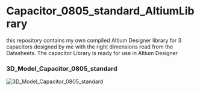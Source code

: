 # Capacitor_0805_standard_AltiumLibrary
this repository contains my own compiled Altium Designer library for 3 capacitors designed by me with the right dimensions read from the Datasheets. The capacitor Library is ready for use in Altium Designer

### 3D_Model_Capacitor_0805_standard
![3D_Model_Capacitor_0805_standard](https://user-images.githubusercontent.com/57021975/92010055-3f5df200-ed41-11ea-8b02-30cd2448e75c.JPG)
